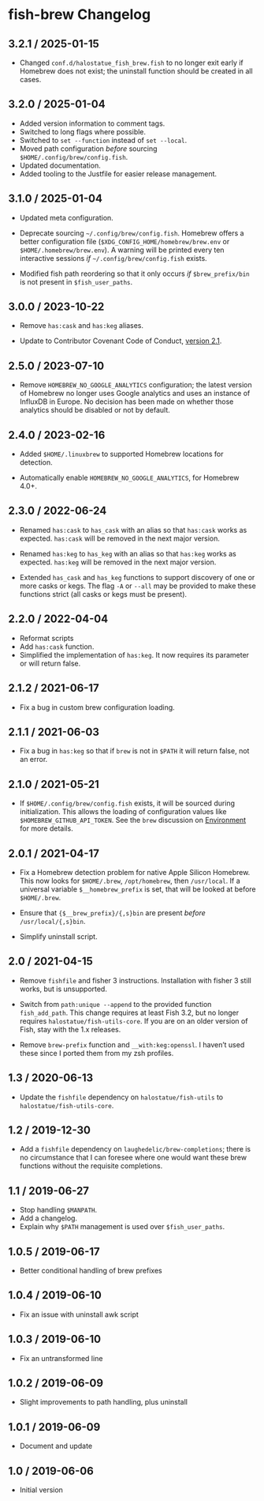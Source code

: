 # fish-brew Changelog

## 3.2.1 / 2025-01-15

- Changed `conf.d/halostatue_fish_brew.fish` to no longer exit early if Homebrew
  does not exist; the uninstall function should be created in all cases.

## 3.2.0 / 2025-01-04

- Added version information to comment tags.
- Switched to long flags where possible.
- Switched to `set --function` instead of `set --local`.
- Moved path configuration _before_ sourcing `$HOME/.config/brew/config.fish`.
- Updated documentation.
- Added tooling to the Justfile for easier release management.

## 3.1.0 / 2025-01-04

- Updated meta configuration.

- Deprecate sourcing `~/.config/brew/config.fish`. Homebrew offers a better
  configuration file (`$XDG_CONFIG_HOME/homebrew/brew.env` or
  `$HOME/.homebrew/brew.env`). A warning will be printed every ten interactive
  sessions _if_ `~/.config/brew/config.fish` exists.

- Modified fish path reordering so that it only occurs _if_ `$brew_prefix/bin`
  is not present in `$fish_user_paths`.

## 3.0.0 / 2023-10-22

- Remove `has:cask` and `has:keg` aliases.

- Update to Contributor Covenant Code of Conduct, [version 2.1][cccoc21].

## 2.5.0 / 2023-07-10

- Remove `HOMEBREW_NO_GOOGLE_ANALYTICS` configuration; the latest version of
  Homebrew no longer uses Google analytics and uses an instance of InfluxDB in
  Europe. No decision has been made on whether those analytics should be
  disabled or not by default.

## 2.4.0 / 2023-02-16

- Added `$HOME/.linuxbrew` to supported Homebrew locations for detection.

- Automatically enable `HOMEBREW_NO_GOOGLE_ANALYTICS`, for Homebrew 4.0+.

## 2.3.0 / 2022-06-24

- Renamed `has:cask` to `has_cask` with an alias so that `has:cask` works as
  expected. `has:cask` will be removed in the next major version.

- Renamed `has:keg` to `has_keg` with an alias so that `has:keg` works as
  expected. `has:keg` will be removed in the next major version.

- Extended `has_cask` and `has_keg` functions to support discovery of one or
  more casks or kegs. The flag `-A` or `--all` may be provided to make these
  functions strict (all casks or kegs must be present).

## 2.2.0 / 2022-04-04

- Reformat scripts
- Add `has:cask` function.
- Simplified the implementation of `has:keg`. It now requires its parameter or
  will return false.

## 2.1.2 / 2021-06-17

- Fix a bug in custom brew configuration loading.

## 2.1.1 / 2021-06-03

- Fix a bug in `has:keg` so that if `brew` is not in `$PATH` it will return
  false, not an error.

## 2.1.0 / 2021-05-21

- If `$HOME/.config/brew/config.fish` exists, it will be sourced during
  initialization. This allows the loading of configuration values like
  `$HOMEBREW_GITHUB_API_TOKEN`. See the `brew` discussion on
  [Environment][Environment] for more details.

## 2.0.1 / 2021-04-17

- Fix a Homebrew detection problem for native Apple Silicon Homebrew. This now
  looks for `$HOME/.brew`, `/opt/homebrew`, then `/usr/local`. If a universal
  variable `$__homebrew_prefix` is set, that will be looked at before
  `$HOME/.brew`.

- Ensure that `{$__brew_prefix}/{,s}bin` are present _before_
  `/usr/local/{,s}bin`.

- Simplify uninstall script.

## 2.0 / 2021-04-15

- Remove `fishfile` and fisher 3 instructions. Installation with fisher 3 still
  works, but is unsupported.

- Switch from `path:unique --append` to the provided function `fish_add_path`.
  This change requires at least Fish 3.2, but no longer requires
  `halostatue/fish-utils-core`. If you are on an older version of Fish, stay
  with the 1.x releases.

- Remove `brew-prefix` function and `__with:keg:openssl`. I haven’t used these
  since I ported them from my zsh profiles.

## 1.3 / 2020-06-13

- Update the `fishfile` dependency on `halostatue/fish-utils` to
  `halostatue/fish-utils-core`.

## 1.2 / 2019-12-30

- Add a `fishfile` dependency on `laughedelic/brew-completions`; there is no
  circumstance that I can foresee where one would want these brew functions
  without the requisite completions.

## 1.1 / 2019-06-27

- Stop handling `$MANPATH`.
- Add a changelog.
- Explain why `$PATH` management is used over `$fish_user_paths`.

## 1.0.5 / 2019-06-17

- Better conditional handling of brew prefixes

## 1.0.4 / 2019-06-10

- Fix an issue with uninstall awk script

## 1.0.3 / 2019-06-10

- Fix an untransformed line

## 1.0.2 / 2019-06-09

- Slight improvements to path handling, plus uninstall

## 1.0.1 / 2019-06-09

- Document and update

## 1.0 / 2019-06-06

- Initial version

[environment]: https://docs.brew.sh/Manpage#environment
[cccoc21]: https://www.contributor-covenant.org/version/2/1/code_of_conduct
